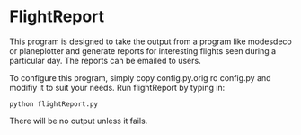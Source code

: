 # FlightReport

This program is designed to take the output from a program like modesdeco or
planeplotter and generate reports for interesting flights seen during a
particular day.  The reports can be emailed to users.

To configure this program, simply copy config.py.orig ro config.py and modifiy 
it to suit your needs. Run flightReport by typing in:

```
python flightReport.py
```

There will be no output unless it fails.

